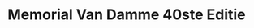 ---
title: Memorial Van Damme 40ste Editie
slug: "memorial-van-damme-ls"
description: ""
type: "extern"
members:
    - name: "Laurens Segaert"
      direction: "Cross-Media Ontwerp"
      subdirection: "Graphic Design"
      disk: "2e Schijf"
thumbnail:
    url: "thumb.jpg"
    alt: ""
    height: 1
    width: 1
    text-color: "2fb1b1"
    background-color: "2fb1b1"
media:
    - url: "1.visual.png"
      type: "image"
    - url: "2.poster.jpg"
      type: "image"
created: 20/01/2017
order: 4
---